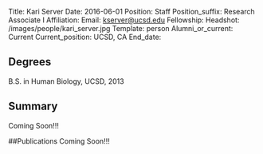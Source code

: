 Title: Kari Server
Date: 2016-06-01
Position: Staff
Position_suffix: Research Associate I
Affiliation:
Email: kserver@ucsd.edu
Fellowship:
Headshot: /images/people/kari_server.jpg
Template: person
Alumni_or_current: Current
Current_position: UCSD, CA
End_date: 
<!-- Status: draft -->

## Degrees
B.S. in Human Biology, UCSD, 2013 

## Summary
Coming Soon!!!

##Publications
Coming Soon!!!